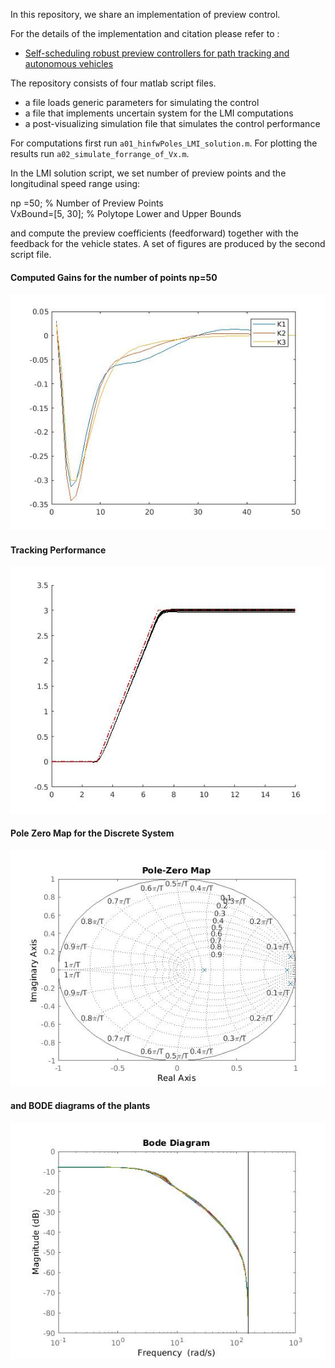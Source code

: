 In this repository, we share an implementation of preview control. 

For the details of the implementation and citation please refer to :
- [Self-scheduling robust preview controllers for path tracking and autonomous vehicles](http://www.academia.edu/download/54870827/assc2017.pdf)

The repository consists of four matlab script files. 
- a file loads generic parameters for simulating the control
- a file that implements uncertain system for the LMI computations
- a post-visualizing simulation file that simulates the control performance

For computations first run `a01_hinfwPoles_LMI_solution.m`. For plotting the results run
  `a02_simulate_forrange_of_Vx.m`. 

In the LMI solution script, we set number of preview points and the longitudinal speed range using:

np =50;                             % Number of Preview Points  
VxBound=[5, 30];                     % Polytope Lower and Upper Bounds 

and compute the preview coefficients (feedforward) together with the feedback for the vehicle states. A set of
 figures are produced by the second script file. 
 
 #### Computed Gains for the number of points np=50
 ![](gains.jpg)
 
 #### Tracking Performance
   ![](tracking.jpg)
   
 #### Pole Zero Map for the Discrete System
   ![](pole_zero.jpg)   
   
 #### and BODE diagrams of the plants
 ![](bode.jpg)  
 
 
 
 
 
 
